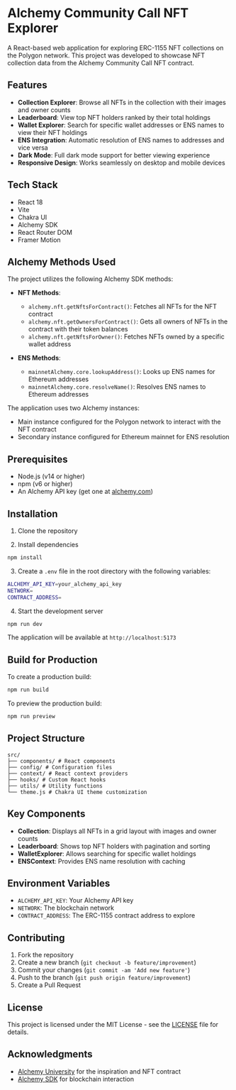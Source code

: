 # Alchemy Community Call NFT Explorer

A React-based web application for exploring ERC-1155 NFT collections on the Polygon network. This project was developed to showcase NFT collection data from the Alchemy Community Call NFT contract.

## Features

- **Collection Explorer**: Browse all NFTs in the collection with their images and owner counts
- **Leaderboard**: View top NFT holders ranked by their total holdings
- **Wallet Explorer**: Search for specific wallet addresses or ENS names to view their NFT holdings
- **ENS Integration**: Automatic resolution of ENS names to addresses and vice versa
- **Dark Mode**: Full dark mode support for better viewing experience
- **Responsive Design**: Works seamlessly on desktop and mobile devices

## Tech Stack

- React 18
- Vite
- Chakra UI
- Alchemy SDK
- React Router DOM
- Framer Motion

## Alchemy Methods Used

The project utilizes the following Alchemy SDK methods:

- **NFT Methods**:
  - `alchemy.nft.getNftsForContract()`: Fetches all NFTs for the NFT contract
  - `alchemy.nft.getOwnersForContract()`: Gets all owners of NFTs in the contract with their token balances
  - `alchemy.nft.getNftsForOwner()`: Fetches NFTs owned by a specific wallet address

- **ENS Methods**:
  - `mainnetAlchemy.core.lookupAddress()`: Looks up ENS names for Ethereum addresses
  - `mainnetAlchemy.core.resolveName()`: Resolves ENS names to Ethereum addresses

The application uses two Alchemy instances:
- Main instance configured for the Polygon network to interact with the NFT contract
- Secondary instance configured for Ethereum mainnet for ENS resolution

## Prerequisites

- Node.js (v14 or higher)
- npm (v6 or higher)
- An Alchemy API key (get one at [alchemy.com](https://www.alchemy.com))

## Installation

1. Clone the repository

2. Install dependencies
```bash
npm install
```

3. Create a `.env` file in the root directory with the following variables:
```bash
ALCHEMY_API_KEY=your_alchemy_api_key
NETWORK=
CONTRACT_ADDRESS=
```

4. Start the development server
```bash
npm run dev
```

The application will be available at `http://localhost:5173`

## Build for Production

To create a production build:
```bash
npm run build
```

To preview the production build:
```bash
npm run preview
```

## Project Structure
```
src/
├── components/ # React components
├── config/ # Configuration files
├── context/ # React context providers
├── hooks/ # Custom React hooks
├── utils/ # Utility functions
└── theme.js # Chakra UI theme customization
```

## Key Components

- **Collection**: Displays all NFTs in a grid layout with images and owner counts
- **Leaderboard**: Shows top NFT holders with pagination and sorting
- **WalletExplorer**: Allows searching for specific wallet holdings
- **ENSContext**: Provides ENS name resolution with caching

## Environment Variables

- `ALCHEMY_API_KEY`: Your Alchemy API key
- `NETWORK`: The blockchain network
- `CONTRACT_ADDRESS`: The ERC-1155 contract address to explore

## Contributing

1. Fork the repository
2. Create a new branch (`git checkout -b feature/improvement`)
3. Commit your changes (`git commit -am 'Add new feature'`)
4. Push to the branch (`git push origin feature/improvement`)
5. Create a Pull Request

## License

This project is licensed under the MIT License - see the [LICENSE](LICENSE) file for details.

## Acknowledgments

- [Alchemy University](https://university.alchemy.com) for the inspiration and NFT contract
- [Alchemy SDK](https://docs.alchemy.com/reference/alchemy-sdk-quickstart) for blockchain interaction

